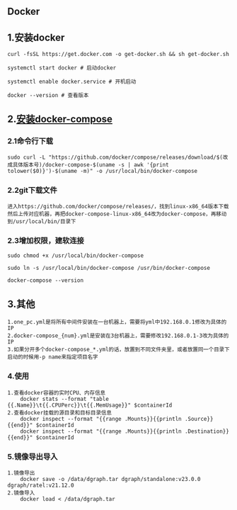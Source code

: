 ## Docker

## 1.安装docker
    curl -fsSL https://get.docker.com -o get-docker.sh && sh get-docker.sh

    systemctl start docker # 启动docker

    systemctl enable docker.service # 开机启动

    docker --version # 查看版本

## 2.[安装docker-compose](https://docs.docker.com/compose/install/)

### 2.1命令行下载
    sudo curl -L "https://github.com/docker/compose/releases/download/$(改成具体版本号)/docker-compose-$(uname -s | awk '{print tolower($0)}')-$(uname -m)" -o /usr/local/bin/docker-compose
### 2.2git下载文件
    进入https://github.com/docker/compose/releases/，找到linux-x86_64版本下载
    然后上传对应机器，再把docker-compose-linux-x86_64改为docker-compose，再移动到/usr/local/bin/目录下

### 2.3增加权限，建软连接
    sudo chmod +x /usr/local/bin/docker-compose

    sudo ln -s /usr/local/bin/docker-compose /usr/bin/docker-compose

    docker-compose --version

## 3.其他
    1.one_pc.yml是将所有中间件安装在一台机器上，需要将yml中192.168.0.1修改为具体的IP
    2.docker-compose_{num}.yml是安装在3台机器上，需要修改192.168.0.1-3改为具体的IP
    3.如果分开多个docker-compose_*.yml的话，放置到不同文件夹里，或者放置同一个目录下启动的时候用-p name来指定项目名字


### 4.使用
    1.查看docker容器的实时CPU、内存信息
        docker stats --format "table {{.Name}}\t{{.CPUPerc}}\t{{.MemUsage}}" $containerId
    2.查看docker挂载的源目录和目标目录信息
        docker inspect --format "{{range .Mounts}}{{println .Source}}{{end}}" $containerId
        docker inspect --format "{{range .Mounts}}{{println .Destination}}{{end}}" $containerId


### 5.镜像导出导入
    1.镜像导出
        docker save -o /data/dgraph.tar dgraph/standalone:v23.0.0 dgraph/ratel:v21.12.0
    2.镜像导入
        docker load < /data/dgraph.tar